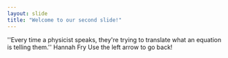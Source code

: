 ```yaml
---
layout: slide
title: "Welcome to our second slide!"
---
```

''Every time a physicist speaks, they're trying to translate what an equation is telling them.'' Hannah Fry
Use the left arrow to go back!

